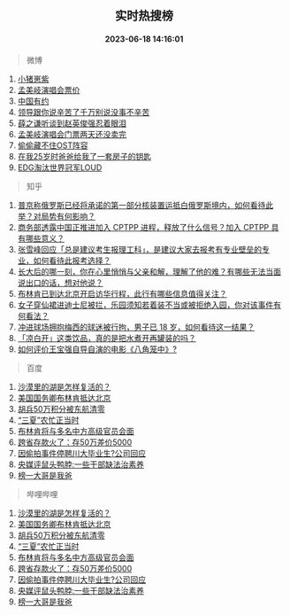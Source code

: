 <div align="center"><h2>实时热搜榜</h2><h4>2023-06-18 14:16:01</h4></div>

> 微博  

1. [小猪崽紫](https://s.weibo.com/weibo?q=%E5%B0%8F%E7%8C%AA%E5%B4%BD%E7%B4%AB&t=31&band_rank=1&Refer=top)<br />
2. [孟美岐演唱会票价](https://s.weibo.com/weibo?q=%E5%AD%9F%E7%BE%8E%E5%B2%90%E6%BC%94%E5%94%B1%E4%BC%9A%E7%A5%A8%E4%BB%B7&t=31&band_rank=2&Refer=top)<br />
3. [中国有约](https://s.weibo.com/weibo?q=%23%E4%B8%AD%E5%9B%BD%E6%9C%89%E7%BA%A6%23&t=31&band_rank=3&Refer=top)<br />
4. [领导跟你说辛苦了千万别说没事不辛苦](https://s.weibo.com/weibo?q=%E9%A2%86%E5%AF%BC%E8%B7%9F%E4%BD%A0%E8%AF%B4%E8%BE%9B%E8%8B%A6%E4%BA%86%E5%8D%83%E4%B8%87%E5%88%AB%E8%AF%B4%E6%B2%A1%E4%BA%8B%E4%B8%8D%E8%BE%9B%E8%8B%A6&t=31&band_rank=4&Refer=top)<br />
5. [薛之谦听谈到赵英俊强忍着眼泪](https://s.weibo.com/weibo?q=%23%E8%96%9B%E4%B9%8B%E8%B0%A6%E5%90%AC%E8%B0%88%E5%88%B0%E8%B5%B5%E8%8B%B1%E4%BF%8A%E5%BC%BA%E5%BF%8D%E7%9D%80%E7%9C%BC%E6%B3%AA%23&t=31&band_rank=5&Refer=top)<br />
6. [孟美岐演唱会门票两天还没卖完](https://s.weibo.com/weibo?q=%23%E5%AD%9F%E7%BE%8E%E5%B2%90%E6%BC%94%E5%94%B1%E4%BC%9A%E9%97%A8%E7%A5%A8%E4%B8%A4%E5%A4%A9%E8%BF%98%E6%B2%A1%E5%8D%96%E5%AE%8C%23&t=31&band_rank=6&Refer=top)<br />
7. [偷偷藏不住OST阵容](https://s.weibo.com/weibo?q=%23%E5%81%B7%E5%81%B7%E8%97%8F%E4%B8%8D%E4%BD%8FOST%E9%98%B5%E5%AE%B9%23&t=31&band_rank=7&Refer=top)<br />
8. [在我25岁时爸爸给我了一套房子的钥匙](https://s.weibo.com/weibo?q=%E5%9C%A8%E6%88%9125%E5%B2%81%E6%97%B6%E7%88%B8%E7%88%B8%E7%BB%99%E6%88%91%E4%BA%86%E4%B8%80%E5%A5%97%E6%88%BF%E5%AD%90%E7%9A%84%E9%92%A5%E5%8C%99&t=31&band_rank=8&Refer=top)<br />
9. [EDG淘汰世界冠军LOUD](https://s.weibo.com/weibo?q=%23EDG%E6%B7%98%E6%B1%B0%E4%B8%96%E7%95%8C%E5%86%A0%E5%86%9BLOUD%23&t=31&band_rank=9&Refer=top)<br />

> 知乎  

1. [普京称俄罗斯已经将承诺的第一部分核装置运抵白俄罗斯境内，如何看待此举？对局势有何影响？](https://www.zhihu.com/question/607107944)<br />
2. [商务部透露中国正推进加入 CPTPP 进程，释放了什么信号？加入 CPTPP 具有哪些意义？](https://www.zhihu.com/question/607175927)<br />
3. [张雪峰回应「总是建议考生报理工科」，是建议大家去报考有专业壁垒的专业，如何看待此报考选择？](https://www.zhihu.com/question/606790360)<br />
4. [长大后的哪一刻，你在心里悄悄与父亲和解，理解了他的难？有哪些无法当面说出口的话，想对他说？](https://www.zhihu.com/question/605713053)<br />
5. [布林肯已到达北京开启访华行程，此行有哪些信息值得关注？](https://www.zhihu.com/question/607270958)<br />
6. [女子穿仙裙进迪士尼被拦，乐园须知若着装不当或被拒绝入园，你对该事件有何看法？](https://www.zhihu.com/question/606726034)<br />
7. [冲进球场拥抱梅西的球迷被行拘，男子已 18 岁，如何看待这一结果？](https://www.zhihu.com/question/607010548)<br />
8. [「凉白开」这类饮品，真的是把水煮开再罐装的吗？](https://www.zhihu.com/question/606321291)<br />
9. [如何评价王宝强自导自演的电影《八角笼中》?](https://www.zhihu.com/question/566061816)<br />

> 百度  

1. [沙漠里的湖是怎样复活的？](https://www.baidu.com/s?wd=%E6%B2%99%E6%BC%A0%E9%87%8C%E7%9A%84%E6%B9%96%E6%98%AF%E6%80%8E%E6%A0%B7%E5%A4%8D%E6%B4%BB%E7%9A%84%EF%BC%9F&sa=fyb_news&rsv_dl=fyb_news)<br />
2. [美国国务卿布林肯抵达北京](https://www.baidu.com/s?wd=%E7%BE%8E%E5%9B%BD%E5%9B%BD%E5%8A%A1%E5%8D%BF%E5%B8%83%E6%9E%97%E8%82%AF%E6%8A%B5%E8%BE%BE%E5%8C%97%E4%BA%AC&sa=fyb_news&rsv_dl=fyb_news)<br />
3. [胡兵50万积分被东航清零](https://www.baidu.com/s?wd=%E8%83%A1%E5%85%B550%E4%B8%87%E7%A7%AF%E5%88%86%E8%A2%AB%E4%B8%9C%E8%88%AA%E6%B8%85%E9%9B%B6&sa=fyb_news&rsv_dl=fyb_news)<br />
4. [“三夏”农忙正当时](https://www.baidu.com/s?wd=%E2%80%9C%E4%B8%89%E5%A4%8F%E2%80%9D%E5%86%9C%E5%BF%99%E6%AD%A3%E5%BD%93%E6%97%B6&sa=fyb_news&rsv_dl=fyb_news)<br />
5. [布林肯将与多名中方高级官员会面](https://www.baidu.com/s?wd=%E5%B8%83%E6%9E%97%E8%82%AF%E5%B0%86%E4%B8%8E%E5%A4%9A%E5%90%8D%E4%B8%AD%E6%96%B9%E9%AB%98%E7%BA%A7%E5%AE%98%E5%91%98%E4%BC%9A%E9%9D%A2&sa=fyb_news&rsv_dl=fyb_news)<br />
6. [跨省存款火了：存50万差价5000](https://www.baidu.com/s?wd=%E8%B7%A8%E7%9C%81%E5%AD%98%E6%AC%BE%E7%81%AB%E4%BA%86%EF%BC%9A%E5%AD%9850%E4%B8%87%E5%B7%AE%E4%BB%B75000&sa=fyb_news&rsv_dl=fyb_news)<br />
7. [因偷拍事件停聘川大毕业生?公司回应](https://www.baidu.com/s?wd=%E5%9B%A0%E5%81%B7%E6%8B%8D%E4%BA%8B%E4%BB%B6%E5%81%9C%E8%81%98%E5%B7%9D%E5%A4%A7%E6%AF%95%E4%B8%9A%E7%94%9F%3F%E5%85%AC%E5%8F%B8%E5%9B%9E%E5%BA%94&sa=fyb_news&rsv_dl=fyb_news)<br />
8. [央媒评鼠头鸭脖:一些干部缺法治素养](https://www.baidu.com/s?wd=%E5%A4%AE%E5%AA%92%E8%AF%84%E9%BC%A0%E5%A4%B4%E9%B8%AD%E8%84%96%3A%E4%B8%80%E4%BA%9B%E5%B9%B2%E9%83%A8%E7%BC%BA%E6%B3%95%E6%B2%BB%E7%B4%A0%E5%85%BB&sa=fyb_news&rsv_dl=fyb_news)<br />
9. [榜一大哥是我爸](https://www.baidu.com/s?wd=%E6%A6%9C%E4%B8%80%E5%A4%A7%E5%93%A5%E6%98%AF%E6%88%91%E7%88%B8&sa=fyb_news&rsv_dl=fyb_news)<br />

> 哔哩哔哩  

1. [沙漠里的湖是怎样复活的？](https://www.baidu.com/s?wd=%E6%B2%99%E6%BC%A0%E9%87%8C%E7%9A%84%E6%B9%96%E6%98%AF%E6%80%8E%E6%A0%B7%E5%A4%8D%E6%B4%BB%E7%9A%84%EF%BC%9F&sa=fyb_news&rsv_dl=fyb_news)<br />
2. [美国国务卿布林肯抵达北京](https://www.baidu.com/s?wd=%E7%BE%8E%E5%9B%BD%E5%9B%BD%E5%8A%A1%E5%8D%BF%E5%B8%83%E6%9E%97%E8%82%AF%E6%8A%B5%E8%BE%BE%E5%8C%97%E4%BA%AC&sa=fyb_news&rsv_dl=fyb_news)<br />
3. [胡兵50万积分被东航清零](https://www.baidu.com/s?wd=%E8%83%A1%E5%85%B550%E4%B8%87%E7%A7%AF%E5%88%86%E8%A2%AB%E4%B8%9C%E8%88%AA%E6%B8%85%E9%9B%B6&sa=fyb_news&rsv_dl=fyb_news)<br />
4. [“三夏”农忙正当时](https://www.baidu.com/s?wd=%E2%80%9C%E4%B8%89%E5%A4%8F%E2%80%9D%E5%86%9C%E5%BF%99%E6%AD%A3%E5%BD%93%E6%97%B6&sa=fyb_news&rsv_dl=fyb_news)<br />
5. [布林肯将与多名中方高级官员会面](https://www.baidu.com/s?wd=%E5%B8%83%E6%9E%97%E8%82%AF%E5%B0%86%E4%B8%8E%E5%A4%9A%E5%90%8D%E4%B8%AD%E6%96%B9%E9%AB%98%E7%BA%A7%E5%AE%98%E5%91%98%E4%BC%9A%E9%9D%A2&sa=fyb_news&rsv_dl=fyb_news)<br />
6. [跨省存款火了：存50万差价5000](https://www.baidu.com/s?wd=%E8%B7%A8%E7%9C%81%E5%AD%98%E6%AC%BE%E7%81%AB%E4%BA%86%EF%BC%9A%E5%AD%9850%E4%B8%87%E5%B7%AE%E4%BB%B75000&sa=fyb_news&rsv_dl=fyb_news)<br />
7. [因偷拍事件停聘川大毕业生?公司回应](https://www.baidu.com/s?wd=%E5%9B%A0%E5%81%B7%E6%8B%8D%E4%BA%8B%E4%BB%B6%E5%81%9C%E8%81%98%E5%B7%9D%E5%A4%A7%E6%AF%95%E4%B8%9A%E7%94%9F%3F%E5%85%AC%E5%8F%B8%E5%9B%9E%E5%BA%94&sa=fyb_news&rsv_dl=fyb_news)<br />
8. [央媒评鼠头鸭脖:一些干部缺法治素养](https://www.baidu.com/s?wd=%E5%A4%AE%E5%AA%92%E8%AF%84%E9%BC%A0%E5%A4%B4%E9%B8%AD%E8%84%96%3A%E4%B8%80%E4%BA%9B%E5%B9%B2%E9%83%A8%E7%BC%BA%E6%B3%95%E6%B2%BB%E7%B4%A0%E5%85%BB&sa=fyb_news&rsv_dl=fyb_news)<br />
9. [榜一大哥是我爸](https://www.baidu.com/s?wd=%E6%A6%9C%E4%B8%80%E5%A4%A7%E5%93%A5%E6%98%AF%E6%88%91%E7%88%B8&sa=fyb_news&rsv_dl=fyb_news)<br />
